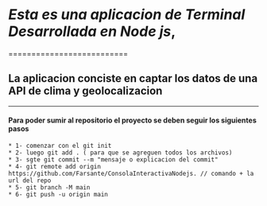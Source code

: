 # _Esta es una aplicacion de Terminal Desarrollada en Node js_, 
========================== 


## La aplicacion conciste en **captar los datos de una API de clima y geolocalizacion**
--------------------------

#### Para poder sumir al repositorio el proyecto se deben seguir los siguientes pasos

    * 1- comenzar con el git init
    * 2- luego git add . ( para que se agreguen todos los archivos)
    * 3- sgte git commit --m "mensaje o explicacion del commit" 
    * 4- git remote add origin https://github.com/Farsante/ConsolaInteractivaNodejs. // comando + la url del repo
    * 5- git branch -M main
    * 6- git push -u origin main



